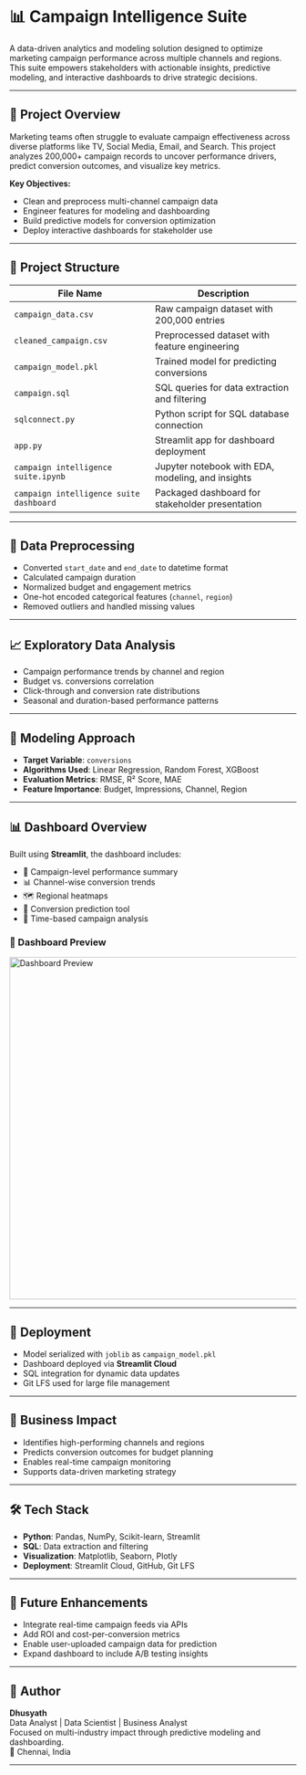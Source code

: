 # 📊 Campaign Intelligence Suite

A data-driven analytics and modeling solution designed to optimize marketing campaign performance across multiple channels and regions. This suite empowers stakeholders with actionable insights, predictive modeling, and interactive dashboards to drive strategic decisions.

---

## 🧠 Project Overview

Marketing teams often struggle to evaluate campaign effectiveness across diverse platforms like TV, Social Media, Email, and Search. This project analyzes 200,000+ campaign records to uncover performance drivers, predict conversion outcomes, and visualize key metrics.

**Key Objectives:**
- Clean and preprocess multi-channel campaign data
- Engineer features for modeling and dashboarding
- Build predictive models for conversion optimization
- Deploy interactive dashboards for stakeholder use

---

## 📁 Project Structure

| File Name                          | Description                                                                 |
|------------------------------------|-----------------------------------------------------------------------------|
| `campaign_data.csv`                | Raw campaign dataset with 200,000 entries                                  |
| `cleaned_campaign.csv`            | Preprocessed dataset with feature engineering                              |
| `campaign_model.pkl`              | Trained model for predicting conversions                                   |
| `campaign.sql`                    | SQL queries for data extraction and filtering                              |
| `sqlconnect.py`                   | Python script for SQL database connection                                  |
| `app.py`                          | Streamlit app for dashboard deployment                                     |
| `campaign intelligence suite.ipynb` | Jupyter notebook with EDA, modeling, and insights                        |
| `campaign intelligence suite dashboard` | Packaged dashboard for stakeholder presentation                     |

---

## 🧹 Data Preprocessing

- Converted `start_date` and `end_date` to datetime format
- Calculated campaign duration
- Normalized budget and engagement metrics
- One-hot encoded categorical features (`channel`, `region`)
- Removed outliers and handled missing values

---

## 📈 Exploratory Data Analysis

- Campaign performance trends by channel and region
- Budget vs. conversions correlation
- Click-through and conversion rate distributions
- Seasonal and duration-based performance patterns

---

## 🤖 Modeling Approach

- **Target Variable**: `conversions`
- **Algorithms Used**: Linear Regression, Random Forest, XGBoost
- **Evaluation Metrics**: RMSE, R² Score, MAE
- **Feature Importance**: Budget, Impressions, Channel, Region

---

## 📊 Dashboard Overview

Built using **Streamlit**, the dashboard includes:

- 📍 Campaign-level performance summary
- 📊 Channel-wise conversion trends
- 🗺️ Regional heatmaps
- 🔮 Conversion prediction tool
- 📅 Time-based campaign analysis

### 📸 Dashboard Preview

<img src="https://image2url.com/images/1755692537776-dc5c5f78-5f17-4827-9525-b1dcb926c37f.png" alt="Dashboard Preview" width="600"/>

---

## 🚀 Deployment

- Model serialized with `joblib` as `campaign_model.pkl`
- Dashboard deployed via **Streamlit Cloud**
- SQL integration for dynamic data updates
- Git LFS used for large file management

---

## 🧠 Business Impact

- Identifies high-performing channels and regions
- Predicts conversion outcomes for budget planning
- Enables real-time campaign monitoring
- Supports data-driven marketing strategy

---

## 🛠️ Tech Stack

- **Python**: Pandas, NumPy, Scikit-learn, Streamlit
- **SQL**: Data extraction and filtering
- **Visualization**: Matplotlib, Seaborn, Plotly
- **Deployment**: Streamlit Cloud, GitHub, Git LFS

---

## 📌 Future Enhancements

- Integrate real-time campaign feeds via APIs
- Add ROI and cost-per-conversion metrics
- Enable user-uploaded campaign data for prediction
- Expand dashboard to include A/B testing insights

---

## 👤 Author

**Dhusyath**  
Data Analyst | Data Scientist | Business Analyst  
Focused on multi-industry impact through predictive modeling and dashboarding.  
📍 Chennai, India

---
